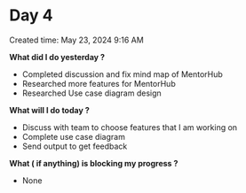 # Day 4

Created time: May 23, 2024 9:16 AM


**What did I do yesterday ?**

- Completed discussion and fix mind map of MentorHub
- Researched more features for MentorHub
- Researched Use case diagram design

**What will I do today ?**

- Discuss with team to choose features that I am working on
- Complete use case diagram
- Send output to get feedback

**What ( if anything) is blocking my progress ?**

- None